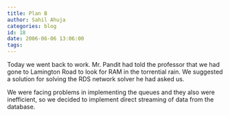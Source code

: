 ```yaml
---
title: Plan B
author: Sahil Ahuja
categories: blog
id: 18
date: 2006-06-06 13:06:00
tags:
---
```


Today we went back to work. Mr. Pandit had told the professor that we had gone to Lamington Road to look for RAM in the torrential rain. We suggested a solution for solving the RDS network solver he had asked us.

We were facing problems in implementing the queues and they also were inefficient, so we decided to implement direct streaming of data from the database.